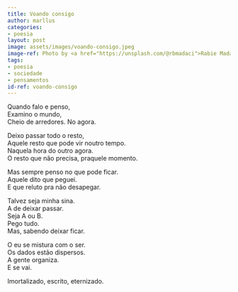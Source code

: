 ```yaml
---
title: Voando consigo
author: marllus
categories:
- poesia
layout: post
image: assets/images/voando-consigo.jpeg
image-ref: Photo by <a href="https://unsplash.com/@rbmadaci">Rabie Madaci</a>
tags:
- poesia
- sociedade
- pensamentos
id-ref: voando-consigo
---
```


Quando falo e penso,  
Examino o mundo,  
Cheio de arredores. No agora.

Deixo passar todo o resto,  
Aquele resto que pode vir noutro tempo.  
Naquela hora do outro agora.  
O resto que não precisa, praquele momento.

Mas sempre penso no que pode ficar.  
Aquele dito que peguei.  
E que reluto pra não desapegar.

Talvez seja minha sina.  
A de deixar passar.  
Seja A ou B.  
Pego tudo.  
Mas, sabendo deixar ficar.

O eu se mistura com o ser.  
Os dados estão dispersos.  
A gente organiza.  
E se vai.

Imortalizado, escrito, eternizado.

